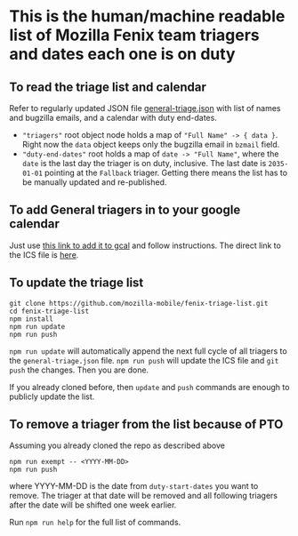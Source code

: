 # This is the human/machine readable list of Mozilla Fenix team triagers and dates each one is on duty

## To read the triage list and calendar
 Refer to regularly updated JSON file [general-triage.json](/general-triage.json) with list of names and bugzilla emails, and a calendar with duty end-dates.
- `"triagers"` root object node holds a map of `"Full Name" -> { data }`.  Right now the `data` object keeps only the bugzilla email in `bzmail` field.
- `"duty-end-dates"` root holds a map of `date -> "Full Name"`, where the `date` is the last day the triager is on duty, inclusive.  The last date is `2035-01-01` pointing at the `Fallback` triager.  Getting there means the list has to be manually updated and re-published.

## To add General triagers in to your google calendar
Just use [this link to add it to gcal](https://calendar.google.com/calendar/r?cid=http://mozilla-mobile.github.io/fenix-triage-list/general-triage.ics) and follow instructions.  The direct link to the ICS file is [here](/general-triage.ics).

## To update the triage list
```
git clone https://github.com/mozilla-mobile/fenix-triage-list.git
cd fenix-triage-list
npm install
npm run update
npm run push
```

`npm run update` will automatically append the next full cycle of all triagers to the `general-triage.json` file.  `npm run push` will update the ICS file and `git push` the changes.  Then you are done.

If you already cloned before, then `update` and `push` commands are enough to publicly update the list.

## To remove a triager from the list because of PTO
Assuming you already cloned the repo as described above
```
npm run exempt -- <YYYY-MM-DD>
npm run push
```
where YYYY-MM-DD is the date from `duty-start-dates` you want to remove.  The triager at that date will be removed and all following triagers after the date will be shifted one week earlier.

Run `npm run help` for the full list of commands.
